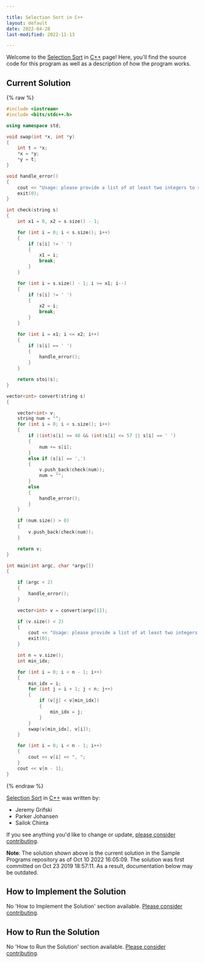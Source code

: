 ```yaml
---

title: Selection Sort in C++
layout: default
date: 2022-04-28
last-modified: 2022-11-13

---
```


Welcome to the [Selection Sort](https://sampleprograms.io/projects/selection-sort) in [C++](https://sampleprograms.io/languages/c-plus-plus) page! Here, you'll find the source code for this program as well as a description of how the program works.

## Current Solution

{% raw %}

```c++
#include <iostream>
#include <bits/stdc++.h>

using namespace std;

void swap(int *x, int *y)
{
    int t = *x;
    *x = *y;
    *y = t;
}

void handle_error()
{
    cout << "Usage: please provide a list of at least two integers to sort in the format \"1, 2, 3, 4, 5\"" << endl;
    exit(0);
}

int check(string s)
{
    int x1 = 0, x2 = s.size() - 1;

    for (int i = 0; i < s.size(); i++)
    {
        if (s[i] != ' ')
        {
            x1 = i;
            break;
        }
    }

    for (int i = s.size() - 1; i >= x1; i--)
    {
        if (s[i] != ' ')
        {
            x2 = i;
            break;
        }
    }

    for (int i = x1; i <= x2; i++)
    {
        if (s[i] == ' ')
        {
            handle_error();
        }
    }

    return stoi(s);
}

vector<int> convert(string s)
{

    vector<int> v;
    string num = "";
    for (int i = 0; i < s.size(); i++)
    {
        if ((int)s[i] >= 48 && (int)s[i] <= 57 || s[i] == ' ')
        {
            num += s[i];
        }
        else if (s[i] == ',')
        {
            v.push_back(check(num));
            num = "";
        }
        else
        {
            handle_error();
        }
    }

    if (num.size() > 0)
    {
        v.push_back(check(num));
    }

    return v;
}

int main(int argc, char *argv[])
{

    if (argc < 2)
    {
        handle_error();
    }

    vector<int> v = convert(argv[1]);

    if (v.size() < 2)
    {
        cout << "Usage: please provide a list of at least two integers to sort in the format \"1, 2, 3, 4, 5\"" << endl;
        exit(0);
    }

    int n = v.size();
    int min_idx;

    for (int i = 0; i < n - 1; i++)
    {
        min_idx = i;
        for (int j = i + 1; j < n; j++)
        {
            if (v[j] < v[min_idx])
            {
                min_idx = j;
            }
        }
        swap(v[min_idx], v[i]);
    }

    for (int i = 0; i < n - 1; i++)
    {
        cout << v[i] << ", ";
    }
    cout << v[n - 1];
}
```

{% endraw %}

[Selection Sort](https://sampleprograms.io/projects/selection-sort) in [C++](https://sampleprograms.io/languages/c-plus-plus) was written by:

- Jeremy Grifski
- Parker Johansen
- Sailok Chinta

If you see anything you'd like to change or update, [please consider contributing](https://github.com/TheRenegadeCoder/sample-programs).

**Note**: The solution shown above is the current solution in the Sample Programs repository as of Oct 10 2022 16:05:09. The solution was first committed on Oct 23 2019 18:57:11. As a result, documentation below may be outdated.

## How to Implement the Solution

No 'How to Implement the Solution' section available. [Please consider contributing](https://github.com/TheRenegadeCoder/sample-programs-website).

## How to Run the Solution

No 'How to Run the Solution' section available. [Please consider contributing](https://github.com/TheRenegadeCoder/sample-programs-website).